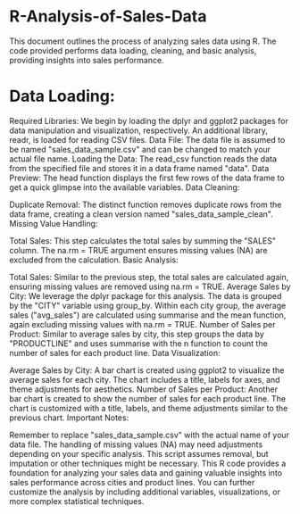 # R-Analysis-of-Sales-Data

This document outlines the process of analyzing sales data using R. The code provided performs data loading, cleaning, and basic analysis, providing insights into sales performance.

# Data Loading:

Required Libraries: We begin by loading the dplyr and ggplot2 packages for data manipulation and visualization, respectively. An additional library, readr, is loaded for reading CSV files.
Data File: The data file is assumed to be named "sales_data_sample.csv" and can be changed to match your actual file name.
Loading the Data: The read_csv function reads the data from the specified file and stores it in a data frame named "data".
Data Preview: The head function displays the first few rows of the data frame to get a quick glimpse into the available variables.
Data Cleaning:

Duplicate Removal: The distinct function removes duplicate rows from the data frame, creating a clean version named "sales_data_sample_clean".
Missing Value Handling:

Total Sales: This step calculates the total sales by summing the "SALES" column. The na.rm = TRUE argument ensures missing values (NA) are excluded from the calculation.
Basic Analysis:

Total Sales: Similar to the previous step, the total sales are calculated again, ensuring missing values are removed using na.rm = TRUE.
Average Sales by City: We leverage the dplyr package for this analysis.
The data is grouped by the "CITY" variable using group_by.
Within each city group, the average sales ("avg_sales") are calculated using summarise and the mean function, again excluding missing values with na.rm = TRUE.
Number of Sales per Product: Similar to average sales by city, this step groups the data by "PRODUCTLINE" and uses summarise with the n function to count the number of sales for each product line.
Data Visualization:

Average Sales by City: A bar chart is created using ggplot2 to visualize the average sales for each city. The chart includes a title, labels for axes, and theme adjustments for aesthetics.
Number of Sales per Product: Another bar chart is created to show the number of sales for each product line. The chart is customized with a title, labels, and theme adjustments similar to the previous chart.
Important Notes:

Remember to replace "sales_data_sample.csv" with the actual name of your data file.
The handling of missing values (NA) may need adjustments depending on your specific analysis. This script assumes removal, but imputation or other techniques might be necessary.
This R code provides a foundation for analyzing your sales data and gaining valuable insights into sales performance across cities and product lines. You can further customize the analysis by including additional variables, visualizations, or more complex statistical techniques.
